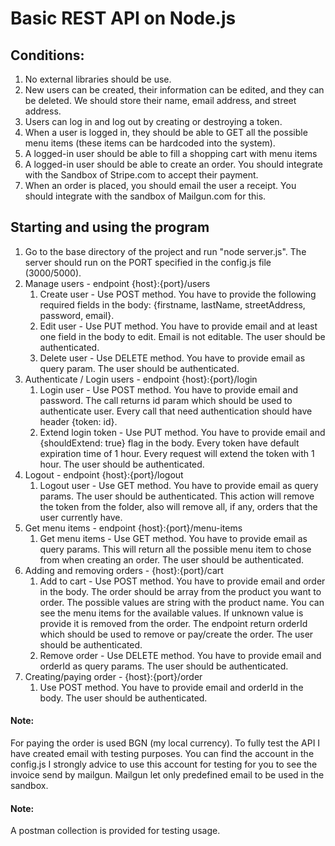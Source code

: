 # Basic REST API on Node.js

## Conditions: 
1. No external libraries should be use.
2. New users can be created, their information can be edited, and they can be deleted. We should store their name, email address, and street address.
3. Users can log in and log out by creating or destroying a token.
4. When a user is logged in, they should be able to GET all the possible menu items (these items can be hardcoded into the system).
5. A logged-in user should be able to fill a shopping cart with menu items
6. A logged-in user should be able to create an order. You should integrate with the Sandbox of Stripe.com to accept their payment.
7. When an order is placed, you should email the user a receipt. You should integrate with the sandbox of Mailgun.com for this.


## Starting and using the program
1. Go to the base directory of the project and run "node server.js". The server should run on the PORT specified in the config.js file (3000/5000). 
2. Manage users - endpoint {host}:{port}/users
   1. Create user - Use POST method. You have to provide the following required fields in the body:  {firstname, lastName, streetAddress, password, email}.
   2. Edit user - Use PUT method. You have to provide email and at least one field in the body to edit. Email is not editable. The user should be authenticated.
   3. Delete user - Use DELETE method. You have to provide email as query param. The user should be authenticated.
3. Authenticate / Login users - endpoint {host}:{port}/login
   1. Login user - Use POST method. You have to provide email and password. The call returns id param which should be used to authenticate user. 
      Every call that need authentication should have header {token: id}.
   2. Extend login token - Use PUT method. You have to provide email and {shouldExtend: true} flag in the body. Every token have default expiration time of 1 hour.
      Every request will extend the token with 1 hour. The user should be authenticated.
4. Logout - endpoint {host}:{port}/logout
   1. Logout user - Use GET method. You have to provide email as query params. The user should be authenticated. This action will remove the token from the folder,
      also will remove all, if any, orders that the user currently have.
5. Get menu items - endpoint {host}:{port}/menu-items
   1. Get menu items -  Use GET method. You have to provide email as query params. This will return all the possible menu item to chose from when creating an order.
      The user should be authenticated.
6. Adding and removing orders - {host}:{port}/cart
   1. Add to cart - Use POST method. You have to provide email and order in the body. The order should be array from the product you want to order. The possible values are string
      with the product name. You can see the menu items for the available values. If unknown value is provide it is removed from the order. The endpoint return 
      orderId which should be used to remove or pay/create the order. The user should be authenticated.
   2. Remove order - Use DELETE method. You have to provide email and orderId as query params. The user should be authenticated.
7. Creating/paying order -  {host}:{port}/order
   1. Use POST method. You have to provide email and orderId in the body. The user should be authenticated.
   
#### Note: 
For paying the order is used BGN (my local currency). To fully test the API I have created email with testing purposes. You can find the account in the config.js
I strongly advice to use this account for testing for you to see the invoice send by mailgun. Mailgun let only predefined email to be used in the sandbox. 

#### Note:
A postman collection is provided for testing usage. 
